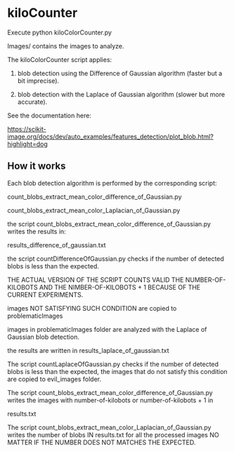 # kiloCounter 

Execute python kiloColorCounter.py <number of kilobots to track>

Images/ contains the images to analyze.

The kiloColorCounter script applies:

1. blob detection using the Difference of Gaussian algorithm (faster but a bit imprecise).

2. blob detection with the Laplace of Gaussian algorithm (slower but more accurate).

See the documentation here: 

https://scikit-image.org/docs/dev/auto_examples/features_detection/plot_blob.html?highlight=dog


## How it works

Each blob detection algorithm is performed by the corresponding script:

count_blobs_extract_mean_color_difference_of_Gaussian.py

count_blobs_extract_mean_color_Laplacian_of_Gaussian.py


the script count_blobs_extract_mean_color_difference_of_Gaussian.py writes the results in:

results_difference_of_gaussian.txt

the script countDifferenceOfGaussian.py checks if the number of detected blobs is less than the expected.

THE ACTUAL VERSION OF THE SCRIPT COUNTS VALID THE NUMBER-OF-KILOBOTS AND THE NIMBER-OF-KILOBOTS + 1 BECAUSE OF THE CURRENT EXPERIMENTS.

images NOT SATISFYING SUCH CONDITION are copied to problematicImages

images in problematicImages folder are analyzed with the Laplace of Gaussian blob detection.

the results are written in results_laplace_of_gaussian.txt


The script countLaplaceOfGaussian.py checks if the number of detected blobs is less than the expected, the images that do not satisfy this condition are copied to evil_images folder. 

The script 
count_blobs_extract_mean_color_difference_of_Gaussian.py writes the images with number-of-kilobots or number-of-kilobots + 1 in

results.txt 

The script count_blobs_extract_mean_color_Laplacian_of_Gaussian.py writes the number of blobs IN results.txt for all the processed images NO MATTER IF THE NUMBER DOES NOT MATCHES THE EXPECTED.

